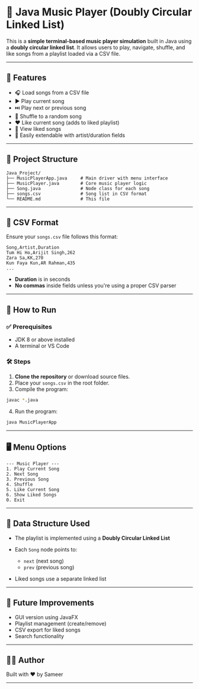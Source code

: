 # 🎵 Java Music Player (Doubly Circular Linked List)

This is a **simple terminal-based music player simulation** built in Java using a **doubly circular linked list**. It allows users to play, navigate, shuffle, and like songs from a playlist loaded via a CSV file.

---

## 🧠 Features

* 🎧 Load songs from a CSV file
* ▶️ Play current song
* ⏭️ Play next or previous song
* 🔀 Shuffle to a random song
* ❤️ Like current song (adds to liked playlist)
* 📃 View liked songs
* 💾 Easily extendable with artist/duration fields

---

## 📂 Project Structure

```
Java_Project/
├── MusicPlayerApp.java     # Main driver with menu interface
├── MusicPlayer.java        # Core music player logic
├── Song.java               # Node class for each song
├── songs.csv               # Song list in CSV format
└── README.md               # This file
```

---

## 📄 CSV Format

Ensure your `songs.csv` file follows this format:

```csv
Song,Artist,Duration
Tum Hi Ho,Arijit Singh,262
Zara Sa,KK,270
Kun Faya Kun,AR Rahman,435
...
```

* **Duration** is in seconds
* **No commas** inside fields unless you're using a proper CSV parser

---

## 🚀 How to Run

### ✅ Prerequisites

* JDK 8 or above installed
* A terminal or VS Code

### 🛠️ Steps

1. **Clone the repository** or download source files.
2. Place your `songs.csv` in the root folder.
3. Compile the program:

```bash
javac *.java
```

4. Run the program:

```bash
java MusicPlayerApp
```

---

## 🖥️ Menu Options

```
--- Music Player ---
1. Play Current Song
2. Next Song
3. Previous Song
4. Shuffle
5. Like Current Song
6. Show Liked Songs
0. Exit
```

---

## 🦖 Data Structure Used

* The playlist is implemented using a **Doubly Circular Linked List**
* Each `Song` node points to:

  * `next` (next song)
  * `prev` (previous song)
* Liked songs use a separate linked list

---

## 📌 Future Improvements

* GUI version using JavaFX
* Playlist management (create/remove)
* CSV export for liked songs
* Search functionality

---

## 👨‍💼 Author

Built with ❤️ by Sameer

---

